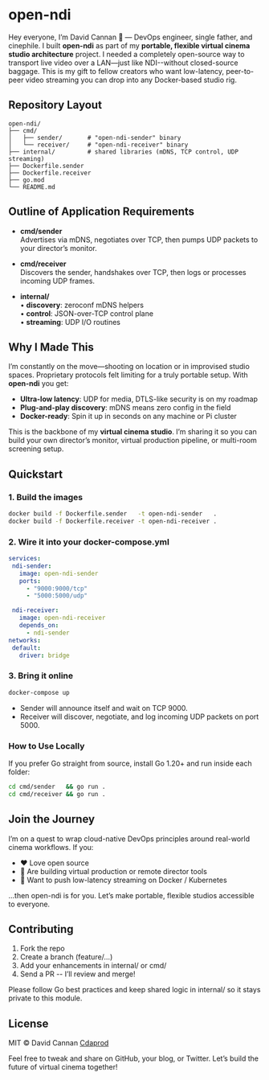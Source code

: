 # open-ndi

Hey everyone, I’m David Cannan 👋 — DevOps engineer, single father, and cinephile. I built **open-ndi** as part of my **portable, flexible virtual cinema studio architecture** project. I needed a completely open-source way to transport live video over a LAN—just like NDI--without closed-source baggage. This is my gift to fellow creators who want low-latency, peer-to-peer video streaming you can drop into any Docker-based studio rig.

## Repository Layout

```text
open-ndi/
├── cmd/
│   ├── sender/       # "open-ndi-sender" binary
│   └── receiver/     # "open-ndi-receiver" binary
├── internal/         # shared libraries (mDNS, TCP control, UDP streaming)
├── Dockerfile.sender
├── Dockerfile.receiver
├── go.mod
└── README.md
``` 

## Outline of Application Requirements

- **cmd/sender**  
  Advertises via mDNS, negotiates over TCP, then pumps UDP packets to your director’s monitor.

- **cmd/receiver**  
  Discovers the sender, handshakes over TCP, then logs or processes incoming UDP frames.

- **internal/**  
  • **discovery**: zeroconf mDNS helpers  
  • **control**: JSON-over-TCP control plane  
  • **streaming**: UDP I/O routines

## Why I Made This

I’m constantly on the move—shooting on location or in improvised studio spaces. Proprietary protocols felt limiting for a truly portable setup. With **open-ndi** you get:

- **Ultra-low latency**: UDP for media, DTLS-like security is on my roadmap  
- **Plug-and-play discovery**: mDNS means zero config in the field  
- **Docker-ready**: Spin it up in seconds on any machine or Pi cluster  

This is the backbone of my **virtual cinema studio**. I’m sharing it so you can build your own director’s monitor, virtual production pipeline, or multi-room screening setup.

## Quickstart

### 1. **Build the images**  
 
```bash
docker build -f Dockerfile.sender   -t open-ndi-sender   .
docker build -f Dockerfile.receiver -t open-ndi-receiver .
```

### 2. Wire it into your docker-compose.yml

```yaml
services:
 ndi-sender:
   image: open-ndi-sender
   ports:
     - "9000:9000/tcp"
     - "5000:5000/udp"

 ndi-receiver:
   image: open-ndi-receiver
   depends_on:
     - ndi-sender
networks:
 default:
   driver: bridge
```

### 3. Bring it online

```bash
docker-compose up
```

- Sender will announce itself and wait on TCP 9000.
- Receiver will discover, negotiate, and log incoming UDP packets on port 5000.

### How to Use Locally

If you prefer Go straight from source, install Go 1.20+ and run inside each folder:

```bash
cd cmd/sender   && go run .
cd cmd/receiver && go run .
```

## Join the Journey

I’m on a quest to wrap cloud-native DevOps principles around real-world cinema workflows. If you:

- ❤️ Love open source
- 🎥 Are building virtual production or remote director tools
- 🚀 Want to push low-latency streaming on Docker / Kubernetes

…then open-ndi is for you. Let’s make portable, flexible studios accessible to everyone.

## Contributing

1. Fork the repo
2. Create a branch (feature/…)
3. Add your enhancements in internal/ or cmd/
4. Send a PR -- I’ll review and merge!

Please follow Go best practices and keep shared logic in internal/ so it stays private to this module.

## License

MIT © David Cannan [Cdaprod](github.com/Cdaprod)

Feel free to tweak and share on GitHub, your blog, or Twitter. Let’s build the future of virtual cinema together!
